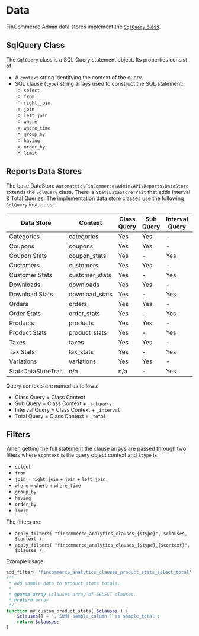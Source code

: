 # Data

FinCommerce Admin data stores implement the [`SqlQuery` class](https://github.com/dieselfox1/fincommerce/blob/trunk/plugins/fincommerce/src/Admin/API/Reports/SqlQuery.php). 

## SqlQuery Class

The `SqlQuery` class is a SQL Query statement object. Its properties consist of

- A `context` string identifying the context of the query.
- SQL clause (`type`) string arrays used to construct the SQL statement:
    - `select`
    - `from`
    - `right_join`
    - `join`
    - `left_join`
    - `where`
    - `where_time`
    - `group_by`
    - `having`
    - `order_by`
    - `limit`

## Reports Data Stores

The base DataStore `Automattic\FinCommerce\Admin\API\Reports\DataStore` extends the `SqlQuery` class. There is `StatsDataStoreTrait` that adds Interval & Total Queries. The implementation data store classes use the following `SqlQuery` instances:

| Data Store | Context | Class Query | Sub Query | Interval Query | Total Query |
| ---------- | ------- | ----------- | --------- | -------------- | ----------- |
| Categories | categories | Yes | Yes | - | - |
| Coupons | coupons | Yes | Yes | - | - |
| Coupon Stats | coupon_stats | Yes | - | Yes | Yes |
| Customers | customers | Yes | Yes | - | - |
| Customer Stats | customer_stats | Yes | - | Yes | Yes |
| Downloads | downloads | Yes | Yes | - | - |
| Download Stats | download_stats | Yes | - | Yes | Yes |
| Orders | orders | Yes | Yes | - | - |
| Order Stats | order_stats | Yes | - | Yes | Yes |
| Products | products | Yes | Yes | - | - |
| Product Stats | product_stats | Yes | - | Yes | Yes |
| Taxes | taxes | Yes | Yes | - | - |
| Tax Stats | tax_stats | Yes | - | Yes | Yes |
| Variations | variations | Yes | Yes | - | - |
| StatsDataStoreTrait | n/a | n/a | - | Yes | Yes |

Query contexts are named as follows:

- Class Query = Class Context
- Sub Query = Class Context + `_subquery`
- Interval Query = Class Context + `_interval`
- Total Query = Class Context + `_total`

## Filters

When getting the full statement the clause arrays are passed through two filters where `$context` is the query object context and `$type` is:

- `select`
- `from`
- `join` = `right_join` + `join` + `left_join`
- `where` = `where` + `where_time`
- `group_by`
- `having`
- `order_by`
- `limit`

The filters are:

- `apply_filters( "fincommerce_analytics_clauses_{$type}", $clauses, $context );`
- `apply_filters( "fincommerce_analytics_clauses_{$type}_{$context}", $clauses );`

Example usage

```php
add_filter( 'fincommerce_analytics_clauses_product_stats_select_total', 'my_custom_product_stats' );
/**
 * Add sample data to product stats totals.
 *
 * @param array $clauses array of SELECT clauses.
 * @return array
 */
function my_custom_product_stats( $clauses ) {
	$clauses[] = ', SUM( sample_column ) as sample_total';
	return $clauses;
}
```
